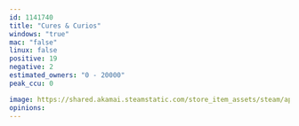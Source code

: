 ```yaml
---
id: 1141740
title: "Cures & Curios"
windows: "true"
mac: "false"
linux: false
positive: 19
negative: 2
estimated_owners: "0 - 20000"
peak_ccu: 0

image: https://shared.akamai.steamstatic.com/store_item_assets/steam/apps/1141740/header.jpg?t=1670243189
opinions:
---
```

